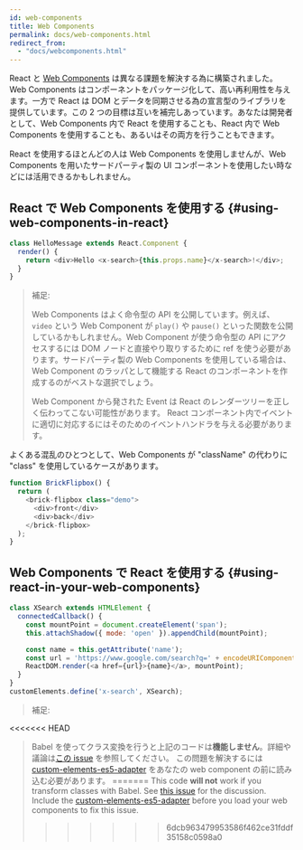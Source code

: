 ```yaml
---
id: web-components
title: Web Components
permalink: docs/web-components.html
redirect_from:
  - "docs/webcomponents.html"
---
```


React と [Web Components](https://developer.mozilla.org/en-US/docs/Web/Web_Components) は異なる課題を解決する為に構築されました。Web Components はコンポーネントをパッケージ化して、高い再利用性を与えます。一方で React は DOM とデータを同期させる為の宣言型のライブラリを提供しています。この 2 つの目標は互いを補完しあっています。あなたは開発者として、Web Components 内で React を使用することも、React 内で Web Components を使用することも、あるいはその両方を行うこともできます。

React を使用するほとんどの人は Web Components を使用しませんが、Web Components を用いたサードパーティ製の UI コンポーネントを使用したい時などには活用できるかもしれません。

## React で Web Components を使用する {#using-web-components-in-react}

```javascript
class HelloMessage extends React.Component {
  render() {
    return <div>Hello <x-search>{this.props.name}</x-search>!</div>;
  }
}
```

> 補足:
>
> Web Components はよく命令型の API を公開しています。例えば、`video` という Web Component が `play()` や `pause()` といった関数を公開しているかもしれません。Web Component が使う命令型の API にアクセスするには DOM ノードと直接やり取りするために ref を使う必要があります。サードパーティ製の Web Components を使用している場合は、Web Component のラッパとして機能する React のコンポーネントを作成するのがベストな選択でしょう。
>
> Web Component から発された Event は React のレンダーツリーを正しく伝わってこない可能性があります。
> React コンポーネント内でイベントに適切に対応するにはそのためのイベントハンドラを与える必要があります。

よくある混乱のひとつとして、Web Components が "className" の代わりに "class" を使用しているケースがあります。

```javascript
function BrickFlipbox() {
  return (
    <brick-flipbox class="demo">
      <div>front</div>
      <div>back</div>
    </brick-flipbox>
  );
}
```

## Web Components で React を使用する {#using-react-in-your-web-components}

```javascript
class XSearch extends HTMLElement {
  connectedCallback() {
    const mountPoint = document.createElement('span');
    this.attachShadow({ mode: 'open' }).appendChild(mountPoint);

    const name = this.getAttribute('name');
    const url = 'https://www.google.com/search?q=' + encodeURIComponent(name);
    ReactDOM.render(<a href={url}>{name}</a>, mountPoint);
  }
}
customElements.define('x-search', XSearch);
```

>補足:
>
<<<<<<< HEAD
>Babel を使ってクラス変換を行うと上記のコードは**機能しません**。詳細や議論は[この issue](https://github.com/w3c/webcomponents/issues/587) を参照してください。
>この問題を解決するには [custom-elements-es5-adapter](https://github.com/webcomponents/webcomponentsjs#custom-elements-es5-adapterjs) をあなたの web component の前に読み込む必要があります。
=======
>This code **will not** work if you transform classes with Babel. See [this issue](https://github.com/w3c/webcomponents/issues/587) for the discussion.
>Include the [custom-elements-es5-adapter](https://github.com/webcomponents/polyfills/tree/master/packages/webcomponentsjs#custom-elements-es5-adapterjs) before you load your web components to fix this issue.
>>>>>>> 6dcb963479953586f462ce31fddf35158c0598a0
